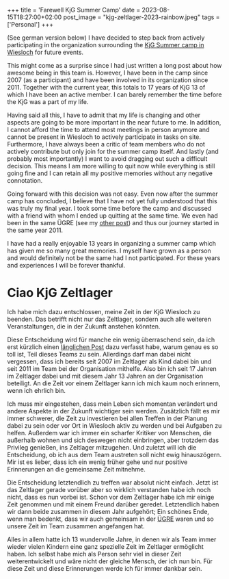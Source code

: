 +++
title = 'Farewell KjG Summer Camp'
date = 2023-08-15T18:27:00+02:00
post_image = "kjg-zeltlager-2023-rainbow.jpeg"
tags = ['Personal']
+++

(See german version below) I have decided to step back from actively participating in the organization surrounding the [KjG Summer camp in Wiesloch](https://kjg-wiesloch.de/) for future events.

This might come as a surprise since I had just written a long post about how awesome being in this team is. However, I have been in the camp since 2007 (as a participant) and have been involved in its organization since 2011. Together with the current year, this totals to 17 years of KjG 13 of which I have been an active member. I can barely remember the time before the KjG was a part of my life.

Having said all this, I have to admit that my life is changing and other aspects are going to be more important in the near future to me. In addition, I cannot afford the time to attend most meetings in person anymore and cannot be present in Wiesloch to actively participate in tasks on site. Furthermore, I have always been a critic of team members who do not actively contribute but only join for the summer camp itself. And lastly (and probably most importantly) I want to avoid dragging out such a difficult decision. This means I am more willing to quit now while everything is still going fine and I can retain all my positive memories without any negative connotation.

Going forward with this decision was not easy. Even now after the summer camp has concluded, I believe that I have not yet fully understood that this was truly my final year. I took some time before the camp and discussed with a friend with whom I ended up quitting at the same time. We even had been in the same ÜGRE (see my [other post](https://jonas.pleyer.org/2023/01/18/summer-camp/)) and thus our journey started in the same year 2011.

I have had a really enjoyable 13 years in organizing a summer camp which has given me so many great memories. I myself have grown as a person and would definitely not be the same had I not participated. For these years and experiences I will be forever thankful.

# Ciao KjG Zeltlager

Ich habe mich dazu entschlossen, meine Zeit in der KjG Wiesloch zu beenden. Das betrifft nicht nur das Zeltlager, sondern auch alle weiteren Veranstaltungen, die in der Zukunft anstehen könnten.

Diese Entscheidung wird für manche ein wenig überraschend sein, da ich erst kürzlich einen [länglichen Post](https://jonas.pleyer.org/2023/01/18/summer-camp/) dazu verfasst habe, warum genau es so toll ist, Teil dieses Teams zu sein. Allerdings darf man dabei nicht vergessen, dass ich bereits seit 2007 im Zeltlager als Kind dabei bin und seit 2011 im Team bei der Organisation mithelfe. Also bin ich seit 17 Jahren im Zeltlager dabei und mit diesem Jahr 13 Jahren an der Organisation beteiligt. An die Zeit vor einem Zeltlager kann ich mich kaum noch erinnern, wenn ich ehrlich bin.

Ich muss mir eingestehen, dass mein Leben sich momentan verändert und andere Aspekte in der Zukunft wichtiger sein werden. Zusätzlich fällt es mir immer schwerer, die Zeit zu investieren bei allen Treffen in der Planung dabei zu sein oder vor Ort in Wiesloch aktiv zu werden und bei Aufgaben zu helfen. Außerdem war ich immer ein scharfer Kritiker von Menschen, die außerhalb wohnen und sich deswegen nicht einbringen, aber trotzdem das Privileg genießen, ins Zeltlager mitzugehen. Und zuletzt will ich die Entscheidung, ob ich aus dem Team austreten soll nicht ewig hinauszögern. Mir ist es lieber, dass ich ein wenig früher gehe und nur positive Erinnerungen an die gemeinsame Zeit mitnehme.

Die Entscheidung letztendlich zu treffen war absolut nicht einfach. Jetzt ist das Zeltlager gerade vorüber aber so wirklich verstanden habe ich noch nicht, dass es nun vorbei ist. Schon vor dem Zeltlager habe ich mir einige Zeit genommen und mit einem Freund darüber geredet. Letztendlich haben wir dann beide zusammen in diesem Jahr aufgehört; Ein schönes Ende, wenn man bedenkt, dass wir auch gemeinsam in der [ÜGRE](https://jonas.pleyer.org/2023/01/18/summer-camp/) waren und so unsere Zeit im Team zusammen angefangen hat.

Alles in allem hatte ich 13 wundervolle Jahre, in denen wir als Team immer wieder vielen Kindern eine ganz spezielle Zeit im Zeltlager ermöglicht haben. Ich selbst habe mich als Person sehr viel in dieser Zeit weiterentwickelt und wäre nicht der gleiche Mensch, der ich nun bin. Für diese Zeit und diese Erinnerungen werde ich für immer dankbar sein.
